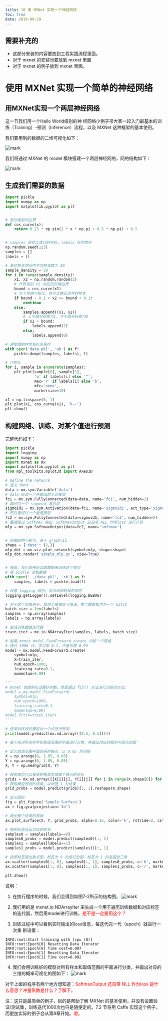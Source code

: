 ```yaml
---
title: 10 用 MXNet 实现一个神经网络
toc: true
date: 2018-08-29
---
```


## 需要补充的

- 这部分安装的内容要放到工程实践流程里面。
- 对于 mxnet 的安装也要放到 mxnet 里面
- 对于 mxnet 的例子放到 mxnet 里面。



# 使用 MXNet 实现一个简单的神经网络

## 用MXNet实现一个两层神经网络


这一节我们用一个Hello World级别的神 经网络小例子带大家一起入门最基本的训练（Training）-预测（Inference）流程，以及 MXNet 这种框架的基本使用。

我们要用到的数据的二维可视化如下：

![mark](http://pacdb2bfr.bkt.clouddn.com/blog/image/180831/7FFJ7AFIkm.png?imageslim)

我们将通过 MXNet 的 model 模块搭建一个两层神经网络，网络结构如下：

![mark](http://pacdb2bfr.bkt.clouddn.com/blog/image/180831/2ba909hiCc.png?imageslim)


## 生成我们需要的数据

```python
import pickle
import numpy as np
import matplotlib.pyplot as plt


# 划分类别的边界
def cos_curve(x):
    return 0.25 * np.sin(2 * x * np.pi + 0.5 * np.pi) + 0.5


# samples 保存二维点的坐标，labels 标明类别
np.random.seed(123)
samples = []
labels = []

# 单位样本空间内平均样本数为 50
sample_density = 50
for i in range(sample_density):
    x1, x2 = np.random.random(2)
    # 计算当前 x1 对应的分类边界
    bound = cos_curve(x1)
    # 为了方便可视化，舍弃太靠近边界的样本
    if bound - 0.1 < x2 <= bound + 0.1:
        continue
    else:
        samples.append((x1, x2))
        # 上半部分标签为1，下半部分标签为0
        if x2 > bound:
            labels.append(1)
        else:
            labels.append(0)

# 讲生成的样本和标签保存
with open('data.pkl', 'wb') as f:
    pickle.dump((samples, labels), f)

# 可视化
for i, sample in enumerate(samples):
    plt.plot(sample[0], sample[1],
             'o' if labels[i] else '^',
             mec='r' if labels[i] else 'b',
             mfc='none',
             markersize=10)

x1 = np.linspace(0, 1)
plt.plot(x1, cos_curve(x1), 'k--')
plt.show()
```

## 构建网络、训练、对某个值进行预测

完整代码如下：

```python
import pickle
import logging
import numpy as np
import mxnet as mx
import matplotlib.pyplot as plt
from mpl_toolkits.mplot3d import Axes3D

# Define the network
# 定义 data
data = mx.sym.Variable('data')
# data 经过一个两输出的全连接层
fc1 = mx.sym.FullyConnected(data=data, name='fc1', num_hidden=2)
# 再经过一个 sigmoid 激活层
sigmoid1 = mx.sym.Activation(data=fc1, name='sigmoid1', act_type='sigmoid')
# 然后再经过一个全连接层
fc2 = mx.sym.FullyConnected(data=sigmoid1, name='fc2', num_hidden=2)
# 最后经过 Softmax 输出，SoftmaxOutput 还自带 NLL 作为loss 进行计算
mlp = mx.sym.SoftmaxOutput(data=fc2, name='softmax')


# 网络结构可视化，基于 graphviz
shape = {'data': (2,)}
mlp_dot = mx.viz.plot_network(symbol=mlp, shape=shape)
mlp_dot.render('simple_mlp.gv', view=True)


# 接着，我们就开始读取数据来训练这个模型
# 用 pickle 读取数据
with open('../data.pkl', 'rb') as f:
    samples, labels = pickle.load(f)

# 设置 logging 级别，显示训练时候的信息
logging.getLogger().setLevel(logging.DEBUG)

# 对于这个简单例子，就用全量梯度下降法，整个数据集作为一个 batch
batch_size = len(labels)
samples = np.array(samples)
labels = np.array(labels)

# 生成训练数据迭代器
train_iter = mx.io.NDArrayIter(samples, labels, batch_size)

# 利用 mxnet.model.FeedForward.create 训练一个网络
# 迭代 1000 代，学习率 0.1，冲量系数 0.99
model = mx.model.FeedForward.create(
    symbol=mlp,
    X=train_iter,
    num_epoch=1000,
    learning_rate=0.1,
    momentum=0.99)

'''
# mxnet 也提供先设置好参数，然后通过 fit() 方法进行训练的方式。
model = mx.model.FeedForward(
    symbol=mlp,
    num_epoch=1000,
    learning_rate=0.1,
    momentum=0.99)
model.fit(X=train_iter)
'''

# 使用训练好的模型对一个点进行预测
print(model.predict(mx.nd.array([[0.5, 0.5]])))

# 接下来对所有样本和取值范围的平面进行分类，并画出对应的概率可视化的图

# 定义取值范围平面的采样格点，以 0.05 为间隔
X = np.arange(0, 1.05, 0.05)
Y = np.arange(0, 1.05, 0.05)
X, Y = np.meshgrid(X, Y)

# 按照模型可以接受的格式生成每个格点的坐标
grids = mx.nd.array([[X[i][j], Y[i][j]] for i in range(X.shape[0]) for j in range(X.shape[1])])
# 获取模型预测的结果，以标签 1 为结果
grid_probs = model.predict(grids)[:, 1].reshape(X.shape)

# 定义图标
fig = plt.figure('Sample Surface')
ax = fig.gca(projection='3d')

# 画出整个结果的表面
ax.plot_surface(X, Y, grid_probs, alpha=0.15, color='k', rstride=2, cstride=2, lw=0.5)

# 按照标签选出对应的样本
samples0 = samples[labels==0]
samples0_probs = model.predict(samples0)[:, 1]
samples1 = samples[labels==1]
samples1_probs = model.predict(samples1)[:, 1]

# 按照标签画出散点图，标签为 0 的是红色圆，标签为 1 的是蓝色三角
ax.scatter(samples0[:, 0], samples0[:, 1], samples0_probs, c='b', marker='^', s=50)
ax.scatter(samples1[:, 0], samples1[:, 1], samples1_probs, c='r', marker='o', s=50)

plt.show()
```

说明：

1. 在执行程序的时候，我们会得到如图7-2所示的结构图。
  ![mark](http://pacdb2bfr.bkt.clouddn.com/blog/image/180831/g95g1gk0BC.png?imageslim)

2. 我们用的是 mxnet.io.NDArrayIter 来生成一个用于遍历训练数据和对应标签的迭代器，然后用model进行训练。<span style="color:red;">是不是一定要用这个？</span>

3. 训练过程中可以看到实时输出的loss信息，每迭代完一代（epoch）就进行一次重 新设置：
```
INFO:root:Start training with [cpu (0)]
INFO:root:Epoch[0] Resetting Data Iterator
INFO:root:Epoch[0] Time cost=0.007
INFO:root:Epoch[1] Resetting Data Iterator
INFO:root:Epoch[1] Time cost=0.002
```

4. 我们会用训练好的模型对所有样本和取值范围的平面进行分类，并画出对应的三维的概率可视化的图如下：
  ![mark](http://pacdb2bfr.bkt.clouddn.com/blog/image/180831/AcJGk9GCl5.png?imageslim)

对于上面的程序有两个地方想知道：<span style="color:red;">SoftmaxOutput 还自带 NLL 作为loss 是什么意思？冲量系数是什么？了解下。</span>


注：这只是最简单的例子，目的是帮助了解 MXNet 的基本使用，并没有设置验证/测试集，训练迭代1000次也只是随便定的。7.2 节将用 Caffe 实现这个例子，而更加实际的例子会从第8章开始。<span style="color:red;">嗯。</span>

